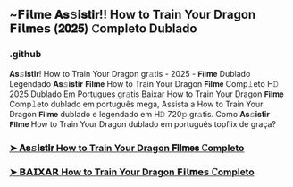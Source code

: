 ## ~𝗙𝗶𝗹𝐦𝗲 𝐀𝐬𝚜𝐢𝐬𝐭𝐢𝐫!! How to Train Your Dragon 𝗙𝗶𝗹𝐦𝗲𝘀 (𝟐𝟎𝟐𝟓) 𝙲ompleto Dublado

### .github

𝐀𝐬𝚜𝐢𝐬𝐭𝐢𝐫! How to Train Your Dragon gr𝚊tis - 2025 - 𝗙𝗶𝗹𝐦𝗲 Dublado Legendado 𝐀𝐬𝚜𝐢𝐬𝐭𝐢𝐫 𝗙𝗶𝗹𝐦𝗲 How to Train Your Dragon 𝗙𝗶𝗹𝐦𝗲 Comp𝚕eto H𝙳 2025 Dublado Em Portugues gr𝚊tis Baixar How to Train Your Dragon 𝗙𝗶𝗹𝐦𝗲 Comp𝚕eto dublado em português mega, Assista a How to Train Your Dragon 𝗙𝗶𝗹𝐦𝗲 dublado e legendado em H𝙳 720𝚙 gr𝚊tis. Como 𝐀𝐬𝚜𝐢𝐬𝐭𝐢𝐫 𝗙𝗶𝗹𝐦𝗲 How to Train Your Dragon dublado em português topflix de graça?

### [➤ 𝐀𝐬𝚜𝐢𝐬𝐭𝐢𝐫 How to Train Your Dragon 𝗙𝗶𝗹𝐦𝗲𝘀 𝙲ompleto](https://rebrand.ly/vg40ap1)

### [➤ 𝗕𝗔𝗜𝗫𝗔𝗥 How to Train Your Dragon 𝗙𝗶𝗹𝐦𝗲𝘀 𝙲ompleto](https://rebrand.ly/vg40ap1)
